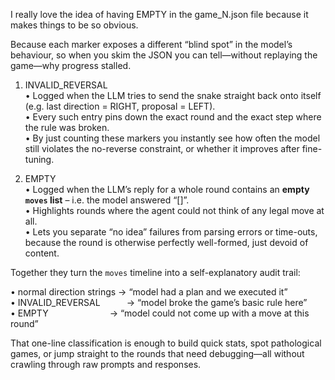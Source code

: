 I really love the idea of having EMPTY in the game_N.json file because it makes things to be so obvious. 




Because each marker exposes a different “blind spot” in the model’s behaviour, so when you skim the JSON you can tell—without replaying the game—why progress stalled.

1. INVALID_REVERSAL  
   • Logged when the LLM tries to send the snake straight back onto itself (e.g. last
     direction = RIGHT, proposal = LEFT).  
   • Every such entry pins down the exact round and the exact step where the rule was
     broken.  
   • By just counting these markers you instantly see how often the model still
     violates the no-reverse constraint, or whether it improves after fine-tuning.

2. EMPTY  
   • Logged when the LLM’s reply for a whole round contains an **empty `moves` list** –
     i.e. the model answered “[]”.  
   • Highlights rounds where the agent could not think of any legal move at all.  
   • Lets you separate “no idea” failures from parsing errors or time-outs, because
     the round is otherwise perfectly well-formed, just devoid of content.

Together they turn the `moves` timeline into a self-explanatory audit trail:

• normal direction strings → “model had a plan and we executed it”  
• INVALID_REVERSAL   → “model broke the game’s basic rule here”  
• EMPTY       → “model could not come up with a move at this round”

That one-line classification is enough to build quick stats, spot pathological
games, or jump straight to the rounds that need debugging—all without crawling
through raw prompts and responses.